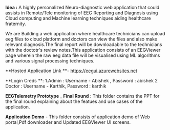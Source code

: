**Idea :** A highly personalized Neuro-diagnostic web application that could assists in Remote/Tele monitoring of EEG Reporting and Diagnosis using Cloud computing and Machine learning techniques aiding healthcare fraternity.

We are Building a web application where healthcare technicians can upload eeg files to cloud platform and doctors can view the files and also make relevant diagnosis.The final report will be downloadable to the technicians with the doctotr's review notes.This application consists of an EEGViewer page wherein the raw eeg data file will be visualised using ML algorithms and various signal processing techniques.

**Hosted Application Link **-  https://eegui.azurewebsites.net

**Login Creds **: 1.Admin  : Username - Abishek , Password : abishek
                  2 Doctor : Username - Karthik, Password : karthik


**EEGTelemetry Prototype _ Final Round** : This folder contains the PPT for the final round explaining about the featues and use cases of the application.

**Application Demo** - This folder consists of application demo of Web portal,Pdf downloader and Updated EEGViewer UI screens.

